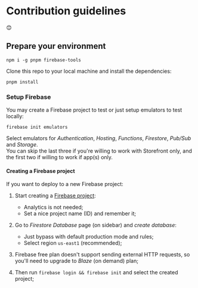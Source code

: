 # Contribution guidelines

:blush:

## Prepare your environment

```console
npm i -g pnpm firebase-tools
```

Clone this repo to your local machine and install the dependencies:

```console
pnpm install
```

### Setup Firebase

You may create a Firebase project to test or just setup emulators to test locally:

```console
firebase init emulators
```

Select emulators for _Authentication_, _Hosting_, _Functions_, _Firestore_, _Pub/Sub_ and  _Storage_.  
You can skip the last three if you're willing to work with Storefront only, and the first two if willing to work if app(s) only.

#### Creating a Firebase project

If you want to deploy to a new Firebase project:

1. Start creating a [Firebase project](https://console.firebase.google.com/):
    - Analytics is not needed;
    - Set a nice project name (ID) and remember it;

2. Go to _Firestore Database_ page (on sidebar) and _create database_:
    - Just bypass with default production mode and rules;
    - Select region `us-east1` (recommended);

3. Firebase free plan doesn't support sending external HTTP requests, so you'll need to upgrade to _Blaze_ (on demand) plan;

4. Then run `firebase login && firebase init` and select the created project;
